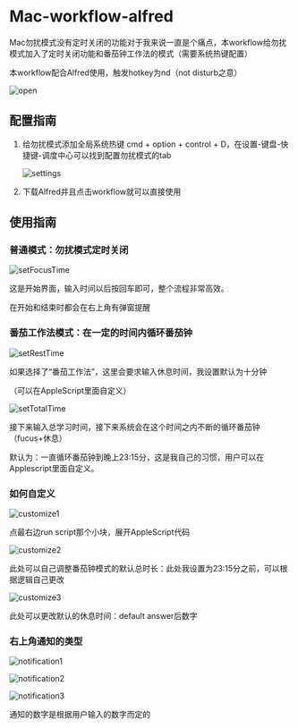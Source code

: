 # Mac-workflow-alfred

Mac勿扰模式没有定时关闭的功能对于我来说一直是个痛点，本workflow给勿扰模式加入了定时关闭功能和番茄钟工作法的模式（需要系统热键配置）

本workflow配合Alfred使用，触发hotkey为nd（not disturb之意）

![open](/Users/yehaolin/Documents/GitHub/Mac-workflow-alfred/picture/open.png)



## 配置指南

1. 给勿扰模式添加全局系统热键 cmd + option + control + D，在设置-键盘-快捷键-调度中心可以找到配置勿扰模式的tab

   ![settings](/Users/yehaolin/Documents/GitHub/Mac-workflow-alfred/picture/settings.png)

2. 下载Alfred并且点击workflow就可以直接使用





## 使用指南

### 普通模式：勿扰模式定时关闭

![setFocusTime](/Users/yehaolin/Documents/GitHub/Mac-workflow-alfred/picture/setFocusTime.png)

这是开始界面，输入时间以后按回车即可，整个流程非常高效。

在开始和结束时都会在右上角有弹窗提醒





### 番茄工作法模式：在一定的时间内循环番茄钟

![setRestTime](/Users/yehaolin/Documents/GitHub/Mac-workflow-alfred/picture/setRestTime.png)

如果选择了“番茄工作法”，这里会要求输入休息时间，我设置默认为十分钟

（可以在AppleScript里面自定义）

![setTotalTime](/Users/yehaolin/Documents/GitHub/Mac-workflow-alfred/picture/setTotalTime.png)

接下来输入总学习时间，接下来系统会在这个时间之内不断的循环番茄钟（fucus+休息）

默认为：一直循环番茄钟到晚上23:15分，这是我自己的习惯，用户可以在Applescript里面自定义。





### 如何自定义

![customize1](/Users/yehaolin/Documents/GitHub/Mac-workflow-alfred/picture/customize1.png)

点最右边run script那个小块，展开AppleScript代码

![customize2](/Users/yehaolin/Documents/GitHub/Mac-workflow-alfred/picture/customize2.png)

此处可以自己调整番茄钟模式的默认总时长：此处我设置为23:15分之前，可以根据逻辑自己更改

![customize3](/Users/yehaolin/Documents/GitHub/Mac-workflow-alfred/picture/customize3.png)

此处可以更改默认的休息时间：default answer后数字





### 右上角通知的类型

![notification1](/Users/yehaolin/Documents/GitHub/Mac-workflow-alfred/picture/notification1.png)

![notification2](/Users/yehaolin/Documents/GitHub/Mac-workflow-alfred/picture/notification2.png)

![notification3](/Users/yehaolin/Documents/GitHub/Mac-workflow-alfred/picture/notification3.png)

通知的数字是根据用户输入的数字而定的